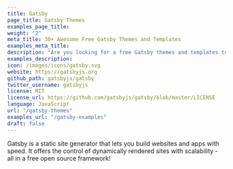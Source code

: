 ```yaml
---
title: Gatsby
page_title: Gatsby Themes
examples_page_title:
weight: "2"
meta_title: 30+ Awesome Free Gatsby Themes and Templates
examples_meta_title:
description: "Are you looking for a free Gatsby themes and templates to get started with your next project! We listied some of the best Gatsby themes that are compeletely free."
examples_description:
icon: /images/icons/gatsby.svg
website: https://gatsbyjs.org
github_path: gatsbyjs/gatsby
twitter_username: gatsbyjs
license: MIT
license_url: https://github.com/gatsbyjs/gatsby/blob/master/LICENSE
language: JavaScript
url: "/gatsby-themes"
examples_url: "/gatsby-examples"
draft: false
---
```


Gatsby is a static site generator that lets you build websites and apps with speed. It offers the control of dynamically rendered sites with scalability - all in a free open source framework!

